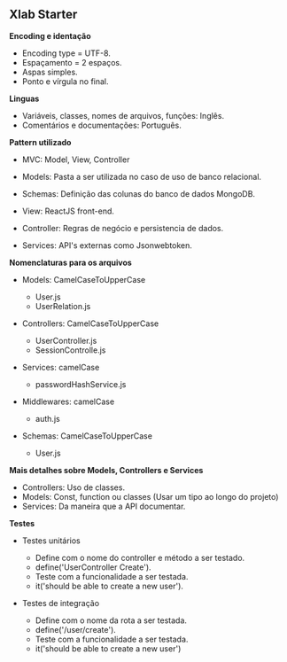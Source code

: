 ## Xlab Starter

**Encoding e identação**

- Encoding type = UTF-8.
- Espaçamento = 2 espaços.
- Aspas simples.
- Ponto e vírgula no final.

**Linguas**

- Variáveis, classes, nomes de arquivos, funções: Inglês.
- Comentários e documentações: Português.

**Pattern utilizado**

- MVC: Model, View, Controller

- Models: Pasta a ser utilizada no caso de uso de banco relacional.
- Schemas: Definição das colunas do banco de dados MongoDB.
- View: ReactJS front-end.
- Controller: Regras de negócio e persistencia de dados.
- Services: API's externas como Jsonwebtoken.

**Nomenclaturas para os arquivos**

- Models: CamelCaseToUpperCase

  - User.js
  - UserRelation.js

- Controllers: CamelCaseToUpperCase

  - UserController.js
  - SessionControlle.js

- Services: camelCase

  - passwordHashService.js

- Middlewares: camelCase

  - auth.js

- Schemas: CamelCaseToUpperCase
  - User.js

**Mais detalhes sobre Models, Controllers e Services**

- Controllers: Uso de classes.
- Models: Const, function ou classes (Usar um tipo ao longo do projeto)
- Services: Da maneira que a API documentar.

**Testes**

- Testes unitários

  - Define com o nome do controller e método a ser testado.
  - define('UserController Create').
  - Teste com a funcionalidade a ser testada.
  - it('should be able to create a new user').

- Testes de integração

  - Define com o nome da rota a ser testada.
  - define('/user/create').
  - Teste com a funcionalidade a ser testada.
  - it('should be able to create a new user')
